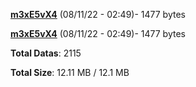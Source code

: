 [**m3xE5vX4**](/data/m3xE5vX4.txt) (08/11/22 - 02:49)- 1477 bytes

[**m3xE5vX4**](/data/m3xE5vX4.txt) (08/11/22 - 02:49)- 1477 bytes

**Total Datas**: 2115

**Total Size**: 12.11 MB / 12.1 MB